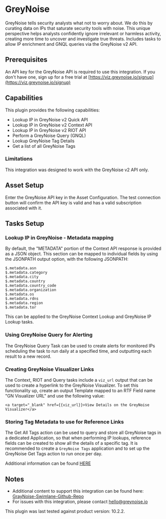 # GreyNoise

GreyNoise tells security analysts what not to worry about. We do this by curating data on IPs that saturate security 
tools with noise. This unique perspective helps analysts confidently ignore irrelevant or harmless activity, creating 
more time to uncover and investigate true threats. Includes tasks to allow IP enrichment and GNQL queries via 
the GreyNoise v2 API.

## Prerequisites

An API key for the GreyNoise API is required to use this integration.  If you don't have one, sign up for a free 
trial at [https://viz.greynoise.io/signup](https://viz.greynoise.io/signup)

## Capabilities

This plugin provides the following capabilities:

* Lookup IP in GreyNoise v2 Quick API
* Lookup IP in GreyNoise v2 Context API
* Lookup IP in GreyNoise v2 RIOT API
* Perform a GreyNoise Query (GNQL)
* Lookup GreyNoise Tag Details
* Get a list of all GreyNoise Tags

### Limitations

This integration was designed to work with the GreyNoise v2 API only.

## Asset Setup

Enter the GreyNoise API key in the Asset Configuration.  The test connection button will confirm the API key is valid 
and has a valid subscription associated with it.

## Tasks Setup
### Lookup IP in GreyNoise - Metadata mapping
By default, the "METADATA" portion of the Context API response is provided as a JSON object.
This section can be mapped to individual fields by using the JSONPATH output option, with the following JSONPATH:

```
$.metadata.asn
$.metadata.category
$.metadata.city
$.metadata.country
$.metadata.country_code
$.metadata.organization
$.metadata.os
$.metadata.rdns
$.metadata.region
$.metadata.tor
```

This can be applied to the GreyNoise Context Lookup and GreyNoise IP Lookup tasks.

### Using GreyNoise Query for Alerting
The GreyNoise Query Task can be used to create alerts for monitored IPs scheduling the task to run daily at a 
specified time, and outputting each result to a new record.

### Creating GreyNoise Visualizer Links
The Context, RIOT and Query tasks include a `viz_url` output that can be used to create a hyperlink to the GreyNoise
Visualizer.  To set this functionality up, create an output Template mapped to an RTF Field name "GN Visualizer URL"
and use the following value:

`<a target="_blank" href={{viz_url}}>View Details on the GreyNoise Visualizer</a>`

### Storing Tag Metadata to use for Reference Links
The Get All Tags action can be used to query and store all GreyNoise tags in a dedicated Application, so that when 
performing IP lookups, reference fields can be created to show all the details of a specific tag.  It is recommended
to create a `GreyNoise Tags` application and to set up the GreyNoise Get Tags action to run once per day.

Additional information can be found [HERE](https://github.com/GreyNoise-Intelligence/greynoise-swimlane/tree/main/additional_content)

## Notes

* Additional content to support this integration can be found here: 
  [GrayNoise-Swimlane-Github-Repo](https://github.com/GreyNoise-Intelligence/greynoise-swimlane)
* For issues with this integration, please contact [hello@greynoise.io](mailto:hello@greynoise.io)

This plugin was last tested against product version: 10.2.2.
